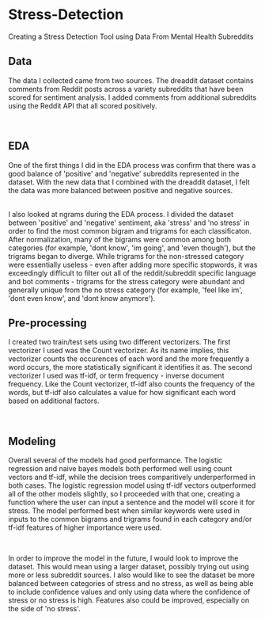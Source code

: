 # Stress-Detection

Creating a Stress Detection Tool using Data From Mental Health Subreddits

## Data
The data I collected came from two sources.  The dreaddit dataset contains comments from Reddit posts across a variety subreddits that have been scored for sentiment analysis.  I added comments from additional subreddits using the Reddit API that all scored positively.

 <br>

## EDA
One of the first things I did in the EDA process was confirm that there was a good balance of 'positive' and 'negative' subreddits represented in the dataset.  With the new data that I combined with the dreaddit dataset, I felt the data was more balanced between positive and negative sources.

 <br>
I also looked at ngrams during the EDA process.  I divided the dataset between 'positive' and 'negative' sentiment, aka 'stress' and 'no stress' in order to find the most common bigram and trigrams for each classificaton.  After normalization, many of the bigrams were common among both categories (for example, 'dont know', 'im going', and 'even though'), but the trigrams began to diverge.  While trigrams for the non-stressed category were essentially useless - even after adding more specific stopwords, it was exceedingly difficult to filter out all of the reddit/subreddit specific language and bot comments - trigrams for the stress category were abundant and generally unique from the no stress category (for example, 'feel like im', 'dont even know', and 'dont know anymore').

<br>

## Pre-processing
I created two train/test sets using two different vectorizers. The first vectorizer I used was the Count vectorizer. As its name implies, this vectorizer counts the occurences of each word and the more frequently a word occurs, the more statistically significant it identifies it as. The second vectorizer I used was tf-idf, or term frequency - inverse document frequency. Like the Count vectorizer, tf-idf also counts the frequency of the words, but tf-idf also calculates a value for how significant each word based on additional factors.

 <br>
 
 ## Modeling
Overall several of the models had good performance.  The logistic regression and naive bayes models both performed well using count vectors and tf-idf, while the decision trees comparitively underperformed in both cases.  The logistic regression model using tf-idf vectors outperformed all of the other models slightly, so I proceeded with that one, creating a function where the user can input a sentence and the model will score it for stress.  The model performed best when similar keywords were used in inputs to the common bigrams and trigrams found in each category and/or tf-idf features of higher importance were used.

<br>

In order to improve the model in the future, I would look to improve the dataset.  This would mean using a larger dataset, possibly trying out using more or less subreddit sources.  I also would like to see the dataset be more balanced between categories of stress and no stress, as well as being able to include confidence values and only using data where the confidence of stress or no stress is high.  Features also could be improved, especially on the side of 'no stress'.


 <br>

